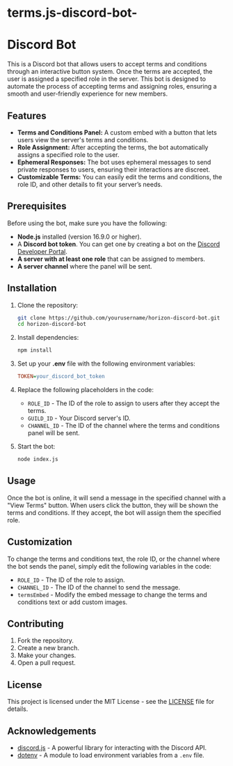 # terms.js-discord-bot-
# Discord Bot

 This is a Discord bot that allows users to accept terms and conditions through an interactive button system. Once the terms are accepted, the user is assigned a specified role in
the server. This bot is designed to automate the process of accepting terms and assigning roles, ensuring a smooth and user-friendly experience for new members.

## Features

- **Terms and Conditions Panel:** A custom embed with a button that lets users view the server's terms and conditions.
- **Role Assignment:** After accepting the terms, the bot automatically assigns a specified role to the user.
- **Ephemeral Responses:** The bot uses ephemeral messages to send private responses to users, ensuring their interactions are discreet.
- **Customizable Terms:** You can easily edit the terms and conditions, the role ID, and other details to fit your server’s needs.

## Prerequisites

Before using the bot, make sure you have the following:

- **Node.js** installed (version 16.9.0 or higher).
- A **Discord bot token**. You can get one by creating a bot on the [Discord Developer Portal](https://discord.com/developers/applications).
- **A server with at least one role** that can be assigned to members.
- **A server channel** where the panel will be sent.

## Installation

1. Clone the repository:

    ```bash
    git clone https://github.com/yourusername/horizon-discord-bot.git
    cd horizon-discord-bot
    ```

2. Install dependencies:

    ```bash
    npm install
    ```

3. Set up your **.env** file with the following environment variables:

    ```ini
    TOKEN=your_discord_bot_token
    ```

4. Replace the following placeholders in the code:
    - `ROLE_ID` - The ID of the role to assign to users after they accept the terms.
    - `GUILD_ID` - Your Discord server's ID.
    - `CHANNEL_ID` - The ID of the channel where the terms and conditions panel will be sent.

5. Start the bot:

    ```bash
    node index.js
    ```

## Usage

Once the bot is online, it will send a message in the specified channel with a "View Terms" button. When users click the button, they will be shown the terms and conditions. If they accept, the bot will assign them the specified role.

## Customization

To change the terms and conditions text, the role ID, or the channel where the bot sends the panel, simply edit the following variables in the code:
- `ROLE_ID` - The ID of the role to assign.
- `CHANNEL_ID` - The ID of the channel to send the message.
- `termsEmbed` - Modify the embed message to change the terms and conditions text or add custom images.

## Contributing

1. Fork the repository.
2. Create a new branch.
3. Make your changes.
4. Open a pull request.

## License

This project is licensed under the MIT License - see the [LICENSE](LICENSE) file for details.

## Acknowledgements

- [discord.js](https://discord.js.org/) - A powerful library for interacting with the Discord API.
- [dotenv](https://www.npmjs.com/package/dotenv) - A module to load environment variables from a `.env` file.

